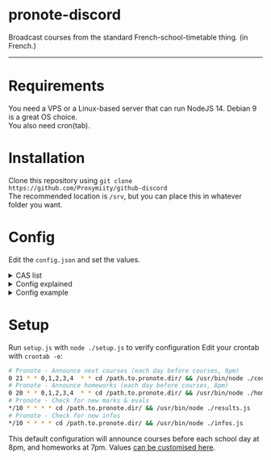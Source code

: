 # pronote-discord
Broadcast courses from the standard French-school-timetable thing. (in French.)

****

# Requirements
You need a VPS or a Linux-based server that can run NodeJS 14.
Debian 9 is a great OS choice.  
You also need cron(tab).

# Installation
Clone this repository using `git clone https://github.com/Proxymiity/github-discord`  
The recommended location is `/srv`, but you can place this in whatever folder you want.

# Config
Edit the `config.json` and set the values.

<details>
  <summary>CAS list</summary> 

  Académie d'Orleans-Tours (CAS : ac-orleans-tours)  
  Académie de Besançon (CAS : ac-besancon)  
  Académie de Bordeaux (CAS : ac-bordeaux)  
  Académie de Caen (CAS : ac-caen)  
  Académie de Clermont-Ferrand (CAS : ac-clermont)  
  Académie de Dijon (CAS : ac-dijon)  
  Académie de Grenoble (CAS : ac-grenoble)  
  Académie de Lille (CAS : ac-lille)  
  Académie de Limoges (CAS : ac-limoges)  
  Académie de Lyon (CAS : ac-lyon)  
  Académie de Montpellier (CAS : ac-montpellier)  
  Académie de Nancy-Metz (CAS : ac-nancy-metz)  
  Académie de Nantes (CAS : ac-nantes)  
  Académie de Poitiers (CAS : ac-poitiers)  
  Académie de Reims (CAS : ac-reims)  
  Académie de Rouen (Arsene76) (CAS : arsene76)  
  Académie de Rouen (CAS : ac-rouen)  
  Académie de Strasbourg (CAS : ac-strasbourg)  
  Académie de Toulouse (CAS : ac-toulouse)  
  ENT "Agora 06" (Nice) (CAS : agora06)  
  ENT "Haute-Garonne" (CAS : haute-garonne)  
  ENT "Hauts-de-France" (CAS : hdf)  
  ENT "La Classe" (Lyon) (CAS : laclasse)  
  ENT "Lycee Connecte" (Nouvelle-Aquitaine) (CAS : lyceeconnecte)  
  ENT "Seine-et-Marne" (CAS : seine-et-marne)  
  ENT "Somme" (CAS : somme)  
  ENT "Toutatice" (Rennes) (CAS : toutatice)  
  ENT "Île de France" (CAS : iledefrance)  
  ENT "Lycee Jean Renoir Munich" (CAS : ljr-munich)  
  ENT "L'eure en Normandie" (CAS : Eure-Normandie)  
</details>

<details>
  <summary>Config explained</summary> 

The `login` section is where your credentials will go in.  
- `url`: Your Pronote Server URL.  
*You may need to use `?login=true` behind the `/pronote/eleve.html` to access that page, and* **need to use HTTPS.**  
- `username`: Your Pronote username.  
- `password`: Your Pronote password.  
- `cas`: Your CAS (if needed). See the CAS list, and replace `'none'` with `'your-cas'`.

All the values under `webhook` (courses, homework, pronote) are the Discord Webhook URI used to send messages to Discord:  
- `courses`: Where the timetable gets sent
- `homework`: Where the homework gets sent
- `results` : Where competences and marks gets sent
- `other`: Where announcements and updates gets sent

The `school` section contains the school name, the Pronote server ID (or the 'rectorat' ID - usually 7 digits, and 1 letter), and the public URL for Pronote.

The `settings` section contains other parameters that *should be left to default settings*
- `timediff`: Leave it to `"default"` to automatically manage the time difference between the local timezone and the UTC time.  
If this doesn't work as expected (e.g. you're UTC+2 and it shows 6 because of your system timezone or something else), you can still replace `"default"` with `2` or whatever. *If UTC shows 9AM, and your local time 11AM, then the timediff should be 2. This value change based on the summer time in your country*
- `storage`: This should be set by default. It is the storage file used by the infos & results module
- `version`: This should be set by default. It is the version file used by the setup & the update alert
- `updateAlerts`: Whether or not you want to be notified about updates.
- `publicMode`: Run the result script in Public Mode: This masks student's personal marks and results, but still shows class average.
</details>

<details>
  <summary>Config example</summary> 
📁 config.json

```json

{
  "login": {
    "url": "https://1234567X.index-education.net/pronote/eleve.html",
    "username": "USERNAME",
    "password": "MySecretPassword",
    "cas": "none"
  },
  "webhook": {
    "courses": "https://discordapp.com/api/webhooks/0/MySecretWebhook",
    "homework": "https://discordapp.com/api/webhooks/0/MySecretWebhook",
    "results": "https://discordapp.com/api/webhooks/0/MySecretWebhook",
    "other": "https://discordapp.com/api/webhooks/0/MySecretWebhook"
  },
  "school": {
    "name": "Lycée XXX",
    "id": "1234567X",
    "publicurl": "https://1234567X.index-education.net/pronote/"
  },
  "settings": {
    "timediff": "default",
    "storage": "./storage.json",
    "version": "./version.json",
    "updateAlerts": true,
    "publicMode": false
  }
}

```
</details>

# Setup
Run `setup.js` with `node ./setup.js` to verify configuration
Edit your crontab with `crontab -e`:
```sh
# Pronote - Announce next courses (each day before courses, 9pm)
0 21 * * 0,1,2,3,4  * * cd /path.to.pronote.dir/ && /usr/bin/node ./courses.js
# Pronote - Announce homeworks (each day before courses, 8pm)
0 20 * * 0,1,2,3,4  * * cd /path.to.pronote.dir/ && /usr/bin/node ./homeworks.js
# Pronote - Check for new marks & evals
*/10 * * * * cd /path.to.pronote.dir/ && /usr/bin/node ./results.js
# Pronote - Check for new infos
*/10 * * * * cd /path.to.pronote.dir/ && /usr/bin/node ./infos.js
```
This default configuration will announce courses before each school day at 8pm, and homeworks at 7pm. Values [can be customised here](https://crontab.cronhub.io/).
